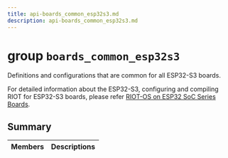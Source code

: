 ```yaml
---
title: api-boards_common_esp32s3.md
description: api-boards_common_esp32s3.md
---
```

# group `boards_common_esp32s3` 

Definitions and configurations that are common for all ESP32-S3 boards.

For detailed information about the ESP32-S3, configuring and compiling RIOT for ESP32-S3 boards, please refer [RIOT-OS on ESP32 SoC Series Boards](#group__cpu__esp32_1esp32_riot).

## Summary

 Members                        | Descriptions                                
--------------------------------|---------------------------------------------

